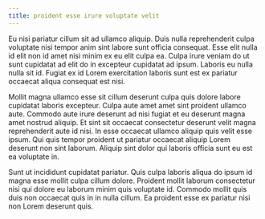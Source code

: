 ```yaml
---
title: proident esse irure voluptate velit
---
```


Eu nisi pariatur cillum sit ad ullamco aliquip. Duis nulla reprehenderit culpa voluptate nisi tempor anim sint labore sunt officia consequat. Esse elit nulla id elit non id amet nisi minim ex eu elit culpa ea. Culpa irure veniam do ut sunt cupidatat ad elit do in excepteur cupidatat ad ipsum. Laboris eu nulla nulla sit id. Fugiat ex id Lorem exercitation laboris sunt est ex pariatur occaecat aliqua consequat est nisi.

Mollit magna ullamco esse sit cillum deserunt culpa quis dolore labore cupidatat laboris excepteur. Culpa aute amet amet sint proident ullamco aute. Commodo aute irure deserunt ad nisi fugiat et eu deserunt magna amet nostrud aliquip. Et sint sit occaecat consectetur deserunt velit magna reprehenderit aute id nisi. In esse occaecat ullamco aliquip quis velit esse ipsum. Qui quis tempor proident ut pariatur occaecat aliquip Lorem deserunt non sint laborum. Aliquip sint dolor qui laboris officia sunt eu est ea voluptate in.

Sunt ut incididunt cupidatat pariatur. Quis culpa laboris aliqua do ipsum id magna esse mollit culpa cillum dolore. Proident mollit laborum consectetur nisi qui dolore eu laborum minim quis voluptate id. Commodo mollit quis duis non occaecat quis in in nulla cillum. Ea proident esse ex pariatur nisi non Lorem deserunt quis.
